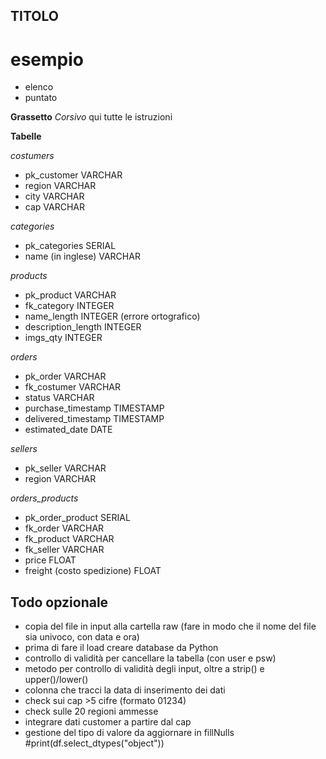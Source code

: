 ## TITOLO
# esempio

* elenco
* puntato

**Grassetto**
_Corsivo_
qui tutte le istruzioni 

**Tabelle**

_costumers_
- pk_customer VARCHAR   
- region VARCHAR
- city VARCHAR
- cap VARCHAR

_categories_
- pk_categories SERIAL
- name (in inglese) VARCHAR

_products_
- pk_product VARCHAR
- fk_category INTEGER
- name_length INTEGER (errore ortografico)
- description_length INTEGER
- imgs_qty INTEGER

_orders_
- pk_order VARCHAR
- fk_costumer VARCHAR
- status VARCHAR
- purchase_timestamp TIMESTAMP
- delivered_timestamp TIMESTAMP
- estimated_date DATE

_sellers_
- pk_seller VARCHAR
- region VARCHAR

_orders_products_
- pk_order_product SERIAL
- fk_order VARCHAR
- fk_product VARCHAR
- fk_seller VARCHAR
- price FLOAT
- freight (costo spedizione) FLOAT

## Todo opzionale

- copia del file in input alla cartella raw 
(fare in modo che il nome del file sia univoco, 
con data e ora)
- prima di fare il load creare database da Python
- controllo di validità per cancellare la tabella
(con user e psw)
- metodo per controllo di validità degli input,
oltre a strip() e upper()/lower()
- colonna che tracci la data di inserimento dei dati
- check sui cap >5 cifre (formato 01234)
- check sulle 20 regioni ammesse
- integrare dati customer a partire dal cap
- gestione del tipo di valore da aggiornare in fillNulls #print(df.select_dtypes("object"))
